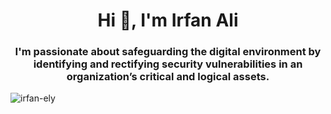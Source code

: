 <h1 align="center">Hi 👋, I'm Irfan Ali</h1>
<h3 align="center">I'm passionate about safeguarding the digital environment by identifying and rectifying security vulnerabilities in an organization’s critical and logical assets.</h3>

<p align="left"> <img src="https://komarev.com/ghpvc/?username=irfan-ely&label=Profile%20views&color=0e75b6&style=flat" alt="irfan-ely" /> </p>
